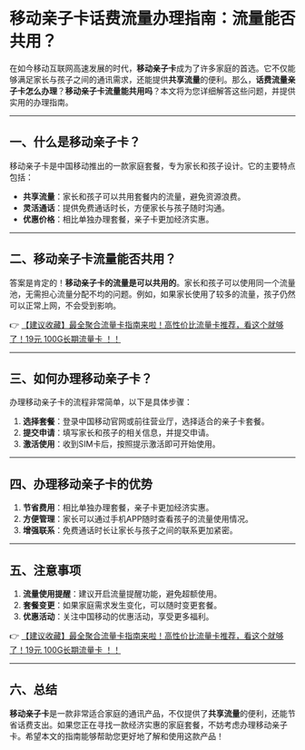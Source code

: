 # 移动亲子卡话费流量办理指南：流量能否共用？

在如今移动互联网高速发展的时代，**移动亲子卡**成为了许多家庭的首选。它不仅能够满足家长与孩子之间的通讯需求，还能提供**共享流量**的便利。那么，**话费流量亲子卡怎么办理**？**移动亲子卡流量能共用吗**？本文将为您详细解答这些问题，并提供实用的办理指南。

---

## 一、什么是移动亲子卡？

移动亲子卡是中国移动推出的一款家庭套餐，专为家长和孩子设计。它的主要特点包括：

- **共享流量**：家长和孩子可以共用套餐内的流量，避免资源浪费。
- **灵活通话**：提供免费通话时长，方便家长与孩子随时沟通。
- **优惠价格**：相比单独办理套餐，亲子卡更加经济实惠。

---

## 二、移动亲子卡流量能否共用？

答案是肯定的！**移动亲子卡的流量是可以共用的**。家长和孩子可以使用同一个流量池，无需担心流量分配不均的问题。例如，如果家长使用了较多的流量，孩子仍然可以正常上网，不会受到影响。

👉 [【建议收藏】最全聚合流量卡指南来啦！高性价比流量卡推荐，看这个就够了！19元 100G长期流量卡 ！！](https://bit.ly/Liuliangka)

---

## 三、如何办理移动亲子卡？

办理移动亲子卡的流程非常简单，以下是具体步骤：

1. **选择套餐**：登录中国移动官网或前往营业厅，选择适合的亲子卡套餐。
2. **提交申请**：填写家长和孩子的相关信息，并提交申请。
3. **激活使用**：收到SIM卡后，按照提示激活即可开始使用。

---

## 四、办理移动亲子卡的优势

1. **节省费用**：相比单独办理套餐，亲子卡更加经济实惠。
2. **方便管理**：家长可以通过手机APP随时查看孩子的流量使用情况。
3. **增强联系**：免费通话时长让家长与孩子之间的联系更加紧密。

---

## 五、注意事项

1. **流量使用提醒**：建议开启流量提醒功能，避免超额使用。
2. **套餐变更**：如果家庭需求发生变化，可以随时变更套餐。
3. **优惠活动**：关注中国移动的优惠活动，享受更多福利。

👉 [【建议收藏】最全聚合流量卡指南来啦！高性价比流量卡推荐，看这个就够了！19元 100G长期流量卡 ！！](https://bit.ly/Liuliangka)

---

## 六、总结

**移动亲子卡**是一款非常适合家庭的通讯产品，不仅提供了**共享流量**的便利，还能节省话费支出。如果您正在寻找一款经济实惠的家庭套餐，不妨考虑办理移动亲子卡。希望本文的指南能够帮助您更好地了解和使用这款产品！
